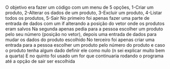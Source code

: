 O objetivo era fazer um código com um menu de 5 opções, 1-Criar um produto, 2-Alterar os dados de um produto, 3-Excluir um produto, 4-Listar todos os produtos, 5-Sair
No primeiro foi apenas fazer uma parte de entrada de dados com um if alterando a posição do vetor onde os produtos eram salvos
Na segunda apenas pedia para a pessoa escolher um produto pelo seu número (posição no vetor), depois uma entrada de dados para mudar os dados do produto escolhido
No terceiro foi apenas criar uma entrada para a pessoa escolher um produto pelo número do produto e caso o produto tenha algum dado definir ele como nulo
(n sei explicar muito bem a quarta)
E no quinto foi usado um for que continuaria rodando o programa até a opção de sair ser escolhida
